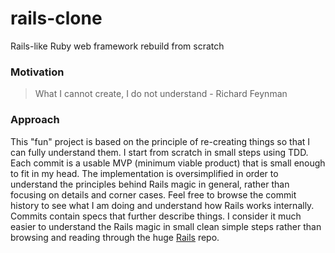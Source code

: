 # rails-clone

Rails-like Ruby web framework rebuild from scratch

### Motivation

> What I cannot create, I do not understand - Richard Feynman

### Approach

This "fun" project is based on the principle of re-creating things so that I
can fully understand them. I start from scratch in small steps using TDD. Each 
commit is a usable MVP (minimum viable product) that is small enough to fit in 
my head. The implementation is oversimplified in order to understand the
principles behind Rails magic in general, rather than focusing on details and
corner cases. Feel free to browse the commit history to see what I am doing and 
understand how Rails works internally. Commits contain specs that further 
describe things. I consider it much easier to understand the Rails magic in 
small clean simple steps rather than browsing and reading through the huge
[Rails](https://github.com/rails/rails) repo.
